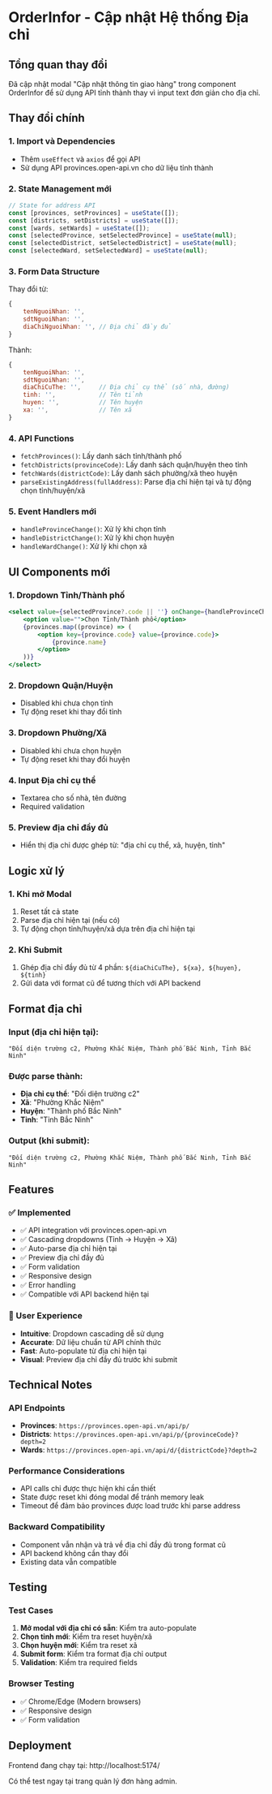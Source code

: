 # OrderInfor - Cập nhật Hệ thống Địa chỉ

## Tổng quan thay đổi

Đã cập nhật modal "Cập nhật thông tin giao hàng" trong component OrderInfor để sử dụng API tỉnh thành thay vì input text đơn giản cho địa chỉ.

## Thay đổi chính

### 1. Import và Dependencies

- Thêm `useEffect` và `axios` để gọi API
- Sử dụng API provinces.open-api.vn cho dữ liệu tỉnh thành

### 2. State Management mới

```jsx
// State for address API
const [provinces, setProvinces] = useState([]);
const [districts, setDistricts] = useState([]);
const [wards, setWards] = useState([]);
const [selectedProvince, setSelectedProvince] = useState(null);
const [selectedDistrict, setSelectedDistrict] = useState(null);
const [selectedWard, setSelectedWard] = useState(null);
```

### 3. Form Data Structure

Thay đổi từ:

```jsx
{
    tenNguoiNhan: '',
    sdtNguoiNhan: '',
    diaChiNguoiNhan: '', // Địa chỉ đầy đủ
}
```

Thành:

```jsx
{
    tenNguoiNhan: '',
    sdtNguoiNhan: '',
    diaChiCuThe: '',     // Địa chỉ cụ thể (số nhà, đường)
    tinh: '',            // Tên tỉnh
    huyen: '',           // Tên huyện
    xa: '',              // Tên xã
}
```

### 4. API Functions

- `fetchProvinces()`: Lấy danh sách tỉnh/thành phố
- `fetchDistricts(provinceCode)`: Lấy danh sách quận/huyện theo tỉnh
- `fetchWards(districtCode)`: Lấy danh sách phường/xã theo huyện
- `parseExistingAddress(fullAddress)`: Parse địa chỉ hiện tại và tự động chọn tỉnh/huyện/xã

### 5. Event Handlers mới

- `handleProvinceChange()`: Xử lý khi chọn tỉnh
- `handleDistrictChange()`: Xử lý khi chọn huyện
- `handleWardChange()`: Xử lý khi chọn xã

## UI Components mới

### 1. Dropdown Tỉnh/Thành phố

```jsx
<select value={selectedProvince?.code || ''} onChange={handleProvinceChange}>
    <option value="">Chọn Tỉnh/Thành phố</option>
    {provinces.map((province) => (
        <option key={province.code} value={province.code}>
            {province.name}
        </option>
    ))}
</select>
```

### 2. Dropdown Quận/Huyện

- Disabled khi chưa chọn tỉnh
- Tự động reset khi thay đổi tỉnh

### 3. Dropdown Phường/Xã

- Disabled khi chưa chọn huyện
- Tự động reset khi thay đổi huyện

### 4. Input Địa chỉ cụ thể

- Textarea cho số nhà, tên đường
- Required validation

### 5. Preview địa chỉ đầy đủ

- Hiển thị địa chỉ được ghép từ: "địa chỉ cụ thể, xã, huyện, tỉnh"

## Logic xử lý

### 1. Khi mở Modal

1. Reset tất cả state
2. Parse địa chỉ hiện tại (nếu có)
3. Tự động chọn tỉnh/huyện/xã dựa trên địa chỉ hiện tại

### 2. Khi Submit

1. Ghép địa chỉ đầy đủ từ 4 phần: `${diaChiCuThe}, ${xa}, ${huyen}, ${tinh}`
2. Gửi data với format cũ để tương thích với API backend

## Format địa chỉ

### Input (địa chỉ hiện tại):

```
"Đối diện trường c2, Phường Khắc Niệm, Thành phố Bắc Ninh, Tỉnh Bắc Ninh"
```

### Được parse thành:

- **Địa chỉ cụ thể**: "Đối diện trường c2"
- **Xã**: "Phường Khắc Niệm"
- **Huyện**: "Thành phố Bắc Ninh"
- **Tỉnh**: "Tỉnh Bắc Ninh"

### Output (khi submit):

```
"Đối diện trường c2, Phường Khắc Niệm, Thành phố Bắc Ninh, Tỉnh Bắc Ninh"
```

## Features

### ✅ Implemented

- ✅ API integration với provinces.open-api.vn
- ✅ Cascading dropdowns (Tỉnh → Huyện → Xã)
- ✅ Auto-parse địa chỉ hiện tại
- ✅ Preview địa chỉ đầy đủ
- ✅ Form validation
- ✅ Responsive design
- ✅ Error handling
- ✅ Compatible với API backend hiện tại

### 🎯 User Experience

- **Intuitive**: Dropdown cascading dễ sử dụng
- **Accurate**: Dữ liệu chuẩn từ API chính thức
- **Fast**: Auto-populate từ địa chỉ hiện tại
- **Visual**: Preview địa chỉ đầy đủ trước khi submit

## Technical Notes

### API Endpoints

- **Provinces**: `https://provinces.open-api.vn/api/p/`
- **Districts**: `https://provinces.open-api.vn/api/p/{provinceCode}?depth=2`
- **Wards**: `https://provinces.open-api.vn/api/d/{districtCode}?depth=2`

### Performance Considerations

- API calls chỉ được thực hiện khi cần thiết
- State được reset khi đóng modal để tránh memory leak
- Timeout để đảm bảo provinces được load trước khi parse address

### Backward Compatibility

- Component vẫn nhận và trả về địa chỉ đầy đủ trong format cũ
- API backend không cần thay đổi
- Existing data vẫn compatible

## Testing

### Test Cases

1. **Mở modal với địa chỉ có sẵn**: Kiểm tra auto-populate
2. **Chọn tỉnh mới**: Kiểm tra reset huyện/xã
3. **Chọn huyện mới**: Kiểm tra reset xã
4. **Submit form**: Kiểm tra format địa chỉ output
5. **Validation**: Kiểm tra required fields

### Browser Testing

- ✅ Chrome/Edge (Modern browsers)
- ✅ Responsive design
- ✅ Form validation

## Deployment

Frontend đang chạy tại: http://localhost:5174/

Có thể test ngay tại trang quản lý đơn hàng admin.
